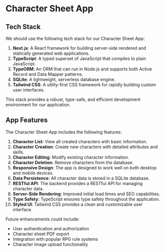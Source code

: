 # Character Sheet App

## Tech Stack

We should use the following tech stack for our Character Sheet App:

1. **Next.js**: A React framework for building server-side rendered and statically generated web applications.
2. **TypeScript**: A typed superset of JavaScript that compiles to plain JavaScript.
3. **TypeORM**: An ORM that can run in Node.js and supports both Active Record and Data Mapper patterns.
4. **SQLite**: A lightweight, serverless database engine.
5. **Tailwind CSS**: A utility-first CSS framework for rapidly building custom user interfaces.

This stack provides a robust, type-safe, and efficient development environment for our application.

## App Features

The Character Sheet App includes the following features:

1. **Character List**: View all created characters with basic information.
2. **Character Creation**: Create new characters with detailed attributes and skills.
3. **Character Editing**: Modify existing character information.
4. **Character Deletion**: Remove characters from the database.
5. **Responsive Design**: The app is designed to work well on both desktop and mobile devices.
6. **Data Persistence**: All character data is stored in a SQLite database.
7. **RESTful API**: The backend provides a RESTful API for managing character data.
8. **Server-Side Rendering**: Improved initial load times and SEO capabilities.
9. **Type Safety**: TypeScript ensures type safety throughout the application.
10. **Styled UI**: Tailwind CSS provides a clean and customizable user interface.

Future enhancements could include:
- User authentication and authorization
- Character sheet PDF export
- Integration with popular RPG rule systems
- Character image upload functionality